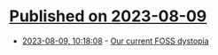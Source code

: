 # [Published on 2023-08-09](index.md)

* [2023-08-09, 10:18:08](https://lobste.rs/s/o2kw5o/our_current_foss_dystopia) - [Our current FOSS dystopia](https://idiomdrottning.org/foss-dystopia)
